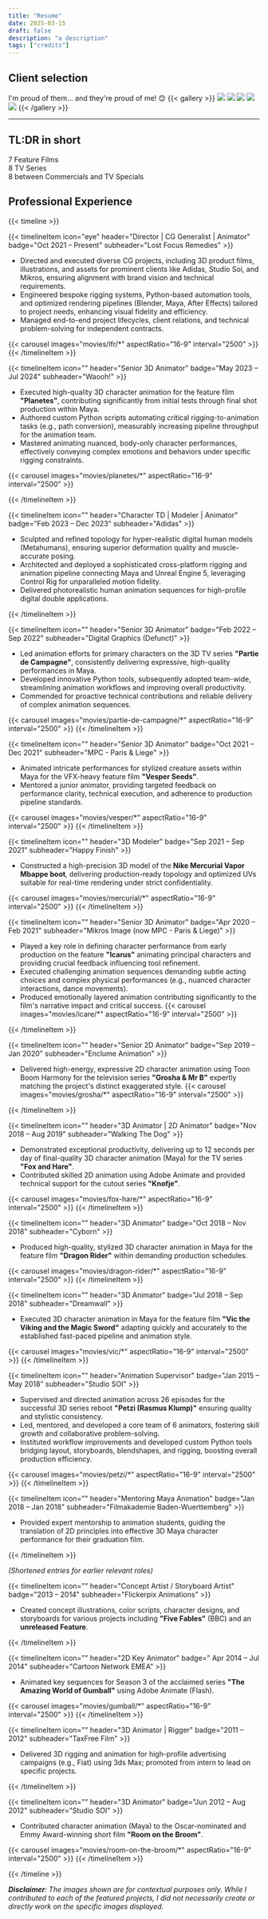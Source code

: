 ```yaml
---
title: "Resume"
date: 2025-03-15
draft: false
description: "a description"
tags: ["credits"]
---
```


<!-- ### 3D Animator
| Project                            | Type         | Year      |
| ---------------------------------- | ------------ | --------- |
| **Planetes (Waooh!)**              | Feature Film | 2023–2024 |
| **Les Inseparables (Nwave)**       | Feature Film | 2023      |
| **Vesper Seeds (Mikros Image)**    | Feature Film | 2021      |
| **Icarus (Mikros Image)**          | Feature Film | 2020      |
| **Fox & Hare (Walking the Dog)**   | TV Series    | 2018      |
| **Dragon Rider (Cyborn)**          | Feature Film | 2018      |
| **Vik the Viking (Dreamwall)**     | Feature Film | 2018      |
| **Petzi (Studio SOI)**             | TV Series    | 2015–2018 |
| **Trudes Tier (Studio SOI)**       | TV Series    | 2014–2015 |
| **Room on the Broom (Studio SOI)** | Short Film   | 2012      |

### 3D Modeler / Rigger / Generalist
| Project                        | Type        | Year      |
| ------------------------------ | ----------- | --------- |
| **Sovda Coffee – Blend (LFR)** | Advertising | 2024      |
| **Persona 3D (Adidas)**        | AR App      | 2022–2024 |
| **Narrative Realms (LFR)**     | AR App      | 2023      |
| **Nike Ad (Happy Finish)**     | Advertising | 2022      |
| **Fiat, Nivea, … (TaxFree)**   | Advertising | 2011–2013 |

### Animation Director
| Project                | Type      | Year      |
| ---------------------- | --------- | --------- |
| **Petzi (Studio SOI)** | TV Series | 2015–2018 |

### 2D Animator
| Project                                            | Type      | Year |
| -------------------------------------------------- | --------- | ---- |
| **Groscha & Mr B (Enclume)**                       | TV Series | 2019 |
| **Knofje (Walking the Dog)**                       | TV Series | 2019 |
| **The Amazing World of Gumball (Cartoon Network)** | TV Series | 2014 |

### Concept Artist & Storyboard Artist
| Project                               | Type         | Year |
| ------------------------------------- | ------------ | ---- |
| **The Red Slippers (Flickerpix)**     | Feature Film | 2015 |
| **A Cup of Tea (Giotto Productions)** | Short Film   | 2014 |
| **Five Fables (Flickerpix)**          | TV Series    | 2013 |

### Mentor & Educator
| Project                            | Type   | Year |
| ---------------------------------- | ------ | ---- |
| **Filmakademie Baden-Württemberg** | Mentor | 2018 |

---

## Education
- **Animation Mentor** | Diploma in Character Animation | 2010–2011   -->
## Client selection
I'm proud of them... and they're proud of me! 😊
    {{< gallery >}}
        <img src="clients-logos/companies__0003_adidas.png"         class="h-24 object-scale-down max-h-24 nozoom grid-w20" />
        <img src="clients-logos/companies__0002_mpc-mikros.png"     class="h-24 object-scale-down max-h-24 nozoom grid-w20" />
        <img src="clients-logos/companies__0004_Happy-finish.png"   class="h-24 object-scale-down max-h-24 nozoom grid-w20" />
        <img src="clients-logos/companies__0000_studio_soi.png"     class="h-24 object-scale-down max-h-24 nozoom grid-w20" />
        <img src="clients-logos/companies__0001_cartoon-etwork.png" class="h-24 object-scale-down max-h-24 nozoom grid-w20" />
    {{< /gallery >}}

---

## TL:DR in short

7 Feature Films  
8 TV Series  
8 between Commercials and TV Specials  

## Professional Experience

{{< timeline >}}

{{< timelineItem icon="eye" header="Director | CG Generalist | Animator" badge="Oct 2021 – Present" subheader="Lost Focus Remedies" >}}
<ul>
<li>Directed and executed diverse CG projects, including 3D product films, illustrations, and assets for prominent clients like Adidas, Studio Soi, and Mikros, ensuring alignment with brand vision and technical requirements.
<li>Engineered bespoke rigging systems, Python-based automation tools, and optimized rendering pipelines (Blender, Maya, After Effects) tailored to project needs, enhancing visual fidelity and efficiency.
<li>Managed end-to-end project lifecycles, client relations, and technical problem-solving for independent contracts.
</ul>
{{< carousel images="movies/lfr/*" aspectRatio="16-9" interval="2500" >}}
{{< /timelineItem >}}

{{< timelineItem icon="" header="Senior 3D Animator" badge="May 2023 – Jul 2024" subheader="Waooh!" >}}
<ul>
<li>Executed high-quality 3D character animation for the feature film <strong>"Planetes"</strong>, contributing significantly from initial tests through final shot production within Maya.
<li>Authored custom Python scripts automating critical rigging-to-animation tasks (e.g., path conversion), measurably increasing pipeline throughput for the animation team.
<li>Mastered animating nuanced, body-only character performances, effectively conveying complex emotions and behaviors under specific rigging constraints.
</ul>
{{< carousel images="movies/planetes/*" aspectRatio="16-9" interval="2500" >}}

{{< /timelineItem >}}

{{< timelineItem icon="" header="Character TD | Modeler | Animator" badge="Feb 2023 – Dec 2023" subheader="Adidas" >}}
<ul>
<li>Sculpted and refined topology for hyper-realistic digital human models (Metahumans), ensuring superior deformation quality and muscle-accurate posing.
<li>Architected and deployed a sophisticated cross-platform rigging and animation pipeline connecting Maya and Unreal Engine 5, leveraging Control Rig for unparalleled motion fidelity.
<li>Delivered photorealistic human animation sequences for high-profile digital double applications.
</ul>
{{< /timelineItem >}}

{{< timelineItem icon="" header="Senior 3D Animator" badge="Feb 2022 – Sep 2022" subheader="Digital Graphics (Defunct)" >}}
<ul>
<li>Led animation efforts for primary characters on the 3D TV series <strong>"Partie de Campagne"</strong>, consistently delivering expressive, high-quality performances in Maya.
<li>Developed innovative Python tools, subsequently adopted team-wide, streamlining animation workflows and improving overall productivity.
<li>Commended for proactive technical contributions and reliable delivery of complex animation sequences.
</ul>
{{< carousel images="movies/partie-de-campagne/*" aspectRatio="16-9" interval="2500" >}}
{{< /timelineItem >}}

{{< timelineItem icon="" header="Senior 3D Animator" badge="Oct 2021 – Dec 2021" subheader="MPC - Paris & Liege" >}}
<ul>
<li>Animated intricate performances for stylized creature assets within Maya for the VFX-heavy feature film <strong>"Vesper Seeds"</strong>.
<li>Mentored a junior animator, providing targeted feedback on performance clarity, technical execution, and adherence to production pipeline standards.
</ul>
{{< carousel images="movies/vesper/*" aspectRatio="16-9" interval="2500" >}}
{{< /timelineItem >}}

{{< timelineItem icon="" header="3D Modeler" badge="Sep 2021 – Sep 2021" subheader="Happy Finish" >}}
<ul>
<li>Constructed a high-precision 3D model of the <strong>Nike Mercurial Vapor Mbappe boot</strong>, delivering production-ready topology and optimized UVs suitable for real-time rendering under strict confidentiality.
</ul>
{{< carousel images="movies/mercurial/*" aspectRatio="16-9" interval="2500" >}}
{{< /timelineItem >}}

{{< timelineItem icon="" header="Senior 3D Animator" badge="Apr 2020 – Feb 2021" subheader="Mikros Image (now MPC - Paris & Liege)" >}}
<ul>
<li>Played a key role in defining character performance from early production on the feature <strong>"Icarus"</strong> animating principal characters and providing crucial feedback influencing tool refinement.
<li>Executed challenging animation sequences demanding subtle acting choices and complex physical performances (e.g., nuanced character interactions, dance movements).
<li>Produced emotionally layered animation contributing significantly to the film's narrative impact and critical success.
{{< carousel images="movies/icare/*" aspectRatio="16-9" interval="2500" >}}
</ul>
{{< /timelineItem >}}

{{< timelineItem icon="" header="Senior 2D Animator" badge="Sep 2019 – Jan 2020" subheader="Enclume Animation" >}}
<ul>
<li>Delivered high-energy, expressive 2D character animation using Toon Boom Harmony for the television series <strong>"Grosha & Mr B"</strong> expertly matching the project's distinct exaggerated style.
{{< carousel images="movies/grosha/*" aspectRatio="16-9" interval="2500" >}}
</ul>
{{< /timelineItem >}}

{{< timelineItem icon="" header="3D Animator | 2D Animator" badge="Nov 2018 – Aug 2019" subheader="Walking The Dog" >}}
<ul>
<li>Demonstrated exceptional productivity, delivering up to 12 seconds per day of final-quality 3D character animation (Maya) for the TV series <strong>"Fox and Hare"</strong>.
<li>Contributed skilled 2D animation using Adobe Animate and provided technical support for the cutout series <strong>"Knofje"</strong>.
</ul>
{{< carousel images="movies/fox-hare/*" aspectRatio="16-9" interval="2500" >}}
{{< /timelineItem >}}

{{< timelineItem icon="" header="3D Animator" badge="Oct 2018 – Nov 2018" subheader="Cyborn" >}}
<ul>
<li>Produced high-quality, stylized 3D character animation in Maya for the feature film <strong>"Dragon Rider"</strong> within demanding production schedules.
</ul>
{{< carousel images="movies/dragon-rider/*" aspectRatio="16-9" interval="2500" >}}
{{< /timelineItem >}}

{{< timelineItem icon="" header="3D Animator" badge="Jul 2018 – Sep 2018" subheader="Dreamwall" >}}
<ul>
<li>Executed 3D character animation in Maya for the feature film <strong>"Vic the Viking and the Magic Sword"</strong> adapting quickly and accurately to the established fast-paced pipeline and animation style.
</ul>
{{< carousel images="movies/vic/*" aspectRatio="16-9" interval="2500" >}}
{{< /timelineItem >}}

{{< timelineItem icon="" header="Animation Supervisor" badge="Jan 2015 – May 2018" subheader="Studio SOI" >}}
<ul>
<li>Supervised and directed animation across 26 episodes for the successful 3D series reboot <strong>"Petzi (Rasmus Klump)"</strong> ensuring quality and stylistic consistency.
<li>Led, mentored, and developed a core team of 6 animators, fostering skill growth and collaborative problem-solving.
<li>Instituted workflow improvements and developed custom Python tools bridging layout, storyboards, blendshapes, and rigging, boosting overall production efficiency.
</ul>
{{< carousel images="movies/petzi/*" aspectRatio="16-9" interval="2500" >}}
{{< /timelineItem >}}

{{< timelineItem icon="" header="Mentoring Maya Animation" badge="Jan 2018 – Jan 2018" subheader="Filmakademie Baden-Wuerttemberg" >}}
<ul>
<li>Provided expert mentorship to animation students, guiding the translation of 2D principles into effective 3D Maya character performance for their graduation film.
</ul>
{{< /timelineItem >}}

<i>(Shortened entries for earlier relevant roles)</i>

{{< timelineItem icon="" header="Concept Artist / Storyboard Artist" badge="2013 – 2014" subheader="Flickerpix Animations" >}}
<ul>
<li>Created concept illustrations, color scripts, character designs, and storyboards for various projects including <strong>"Five Fables"</strong> (BBC) and an <strong>unreleased Feature</strong>.
</ul>
<!-- {{< carousel images="movies/five-fables/*" aspectRatio="16-9" interval="2500" >}} -->
{{< /timelineItem >}}

{{< timelineItem icon="" header="2D Key Animator" badge=" Apr 2014 – Jul 2014" subheader="Cartoon Network EMEA" >}}
<ul>
<li>Animated key sequences for Season 3 of the acclaimed series <strong>"The Amazing World of Gumball"</strong> using Adobe Animate (Flash).
</ul>
{{< carousel images="movies/gumball/*" aspectRatio="16-9" interval="2500" >}}
{{< /timelineItem >}}

{{< timelineItem icon="" header="3D Animator | Rigger" badge="2011 – 2012" subheader="TaxFree Film" >}}
<ul>
<li>Delivered 3D rigging and animation for high-profile advertising campaigns (e.g., Fiat) using 3ds Max; promoted from intern to lead on specific projects.
</ul>
{{< /timelineItem >}}

{{< timelineItem icon="" header="3D Animator" badge="Jun 2012 – Aug 2012" subheader="Studio SOI" >}}
<ul>
<li>Contributed character animation (Maya) to the Oscar-nominated and Emmy Award-winning short film <strong>"Room on the Broom"</strong>.
</ul>
{{< carousel images="movies/room-on-the-broom/*" aspectRatio="16-9" interval="2500" >}}
{{< /timelineItem >}}









{{< /timeline >}}


***Disclaimer**: The images shown are for contextual purposes only. While I contributed to each of the featured projects, I did not necessarily create or directly work on the specific images displayed.*